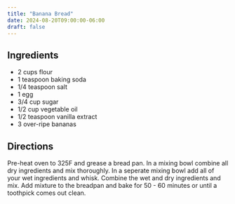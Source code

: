 ```yaml
---
title: "Banana Bread"
date: 2024-08-20T09:00:00-06:00
draft: false
---
```


## Ingredients
- 2 cups flour
- 1 teaspoon baking soda
- 1/4 teaspoon salt
- 1 egg
- 3/4 cup sugar
- 1/2 cup vegetable oil
- 1/2 teaspoon vanilla extract
- 3 over-ripe bananas

## Directions
Pre-heat oven to 325F and grease a bread pan.
In a mixing bowl combine all dry ingredients and mix thoroughly.
In a seperate mixing bowl add all of your wet ingredients and whisk.
Combine the wet and dry ingredients and mix.
Add mixture to the breadpan and bake for 50 - 60 minutes or until a toothpick comes out clean.

